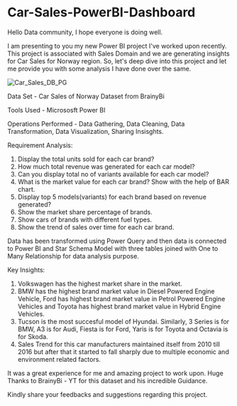 # Car-Sales-PowerBI-Dashboard
Hello Data community, I hope everyone is doing well.

I am presenting to you my new Power BI project I've worked upon recently. This project is associated with Sales Domain and we are generating insights for Car Sales for Norway region. So, let's deep dive into this project and let me provide you with some analysis I have done over the same.

![Car_Sales_DB_PG](https://github.com/pritishgp/Car-Sales-PowerBI-Dashboard/assets/133867934/39ae4444-62df-4b49-9db1-a322500c1121)

Data Set - Car Sales of Norway Dataset from BrainyBi

Tools Used - Micrososft Power BI

Operations Performed - Data Gathering, Data Cleaning, Data Transformation, Data Visualization, Sharing Insisghts.

Requirement Analysis:
1.	Display the total units sold for each car brand? 
2.	How much total revenue was generated for each car model?
3.	Can you display total no of variants available for each car model? 
4.	What is the market value for each car brand? Show with the help of BAR chart.
5.	Display top 5 models(variants) for each brand based on revenue generated?
6.	Show the market share percentage of brands.
7.	Show cars of brands with different fuel types.
8.	Show the trend of sales over time for each car brand.

Data has been transformed using Power Query and then data is connected to Power BI and Star Schema Model with three tables joined with One to Many Relationship for data analysis purpose.

Key Insights:
1. Volkswagen has the highest market share in the market.
2. BMW has the highest brand market value in Diesel Powered Engine Vehicle, Ford has highest brand market value in Petrol Powered Engine Vehicles and Toyota has highest brand market value in Hybrid Engine Vehicles.
3. Tucson is the most succesful model of Hyundai. Similarly, 3 Series is for BMW, A3  is for Audi, Fiesta is for Ford, Yaris is for Toyota and Octavia is for Skoda.
4. Sales Trend for this car manufacturers maintained itself from 2010 till 2016 but after that it started to fall sharply due to multiple economic and environment related factors.

It was a great experience for me and amazing project to work upon. Huge Thanks to BrainyBi - YT for this dataset and his incredible Guidance.

Kindly share your feedbacks and suggestions regarding this project.
